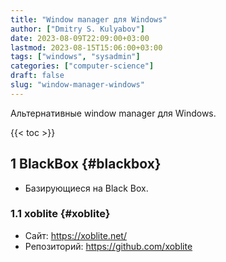 ```yaml
---
title: "Window manager для Windows"
author: ["Dmitry S. Kulyabov"]
date: 2023-08-09T22:09:00+03:00
lastmod: 2023-08-15T15:06:00+03:00
tags: ["windows", "sysadmin"]
categories: ["computer-science"]
draft: false
slug: "window-manager-windows"
---
```


Альтернативные window manager для Windows.

<!--more-->

{{< toc >}}


## <span class="section-num">1</span> BlackBox {#blackbox}

-   Базирующиеся на Black Box.


### <span class="section-num">1.1</span> xoblite {#xoblite}

-   Сайт: <https://xoblite.net/>
-   Репозиторий: <https://github.com/xoblite>

